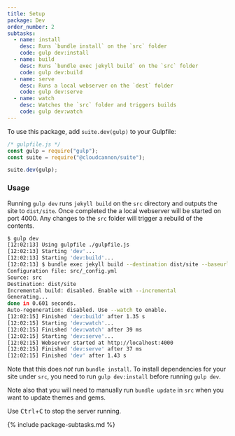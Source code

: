 ```yaml
---
title: Setup
package: Dev
order_number: 2
subtasks:
  - name: install
    desc: Runs `bundle install` on the `src` folder
    code: gulp dev:install
  - name: build
    desc: Runs `bundle exec jekyll build` on the `src` folder
    code: gulp dev:build
  - name: serve
    desc: Runs a local webserver on the `dest` folder
    code: gulp dev:serve
  - name: watch
    desc: Watches the `src` folder and triggers builds
    code: gulp dev:watch
---
```

To use this package, add `suite.dev(gulp)` to your Gulpfile:

```js
/* gulpfile.js */
const gulp = require("gulp");
const suite = require("@cloudcannon/suite");

suite.dev(gulp);
```

### Usage

Running `gulp dev` runs `jekyll build` on the `src` directory and outputs the site to `dist/site`. Once completed the a local webserver will be started on port 4000. Any changes to the `src` folder will trigger a rebuild of the contents.

```sh
$ gulp dev
[12:02:13] Using gulpfile ./gulpfile.js
[12:02:13] Starting 'dev'...
[12:02:13] Starting 'dev:build'...
[12:02:13] $ bundle exec jekyll build --destination dist/site --baseurl
Configuration file: src/_config.yml
Source: src
Destination: dist/site
Incremental build: disabled. Enable with --incremental
Generating...
done in 0.601 seconds.
Auto-regeneration: disabled. Use --watch to enable.
[12:02:15] Finished 'dev:build' after 1.35 s
[12:02:15] Starting 'dev:watch'...
[12:02:15] Finished 'dev:watch' after 39 ms
[12:02:15] Starting 'dev:serve'...
[12:02:15] Webserver started at http://localhost:4000
[12:02:15] Finished 'dev:serve' after 37 ms
[12:02:15] Finished 'dev' after 1.43 s
```

Note that this does _not_ run `bundle install`. To install dependencies for your site under `src`, you need to run `gulp dev:install` before running `gulp dev`.

Note also that you will need to manually run `bundle update` in `src` when you want to update themes and gems.

Use <kbd>Ctrl</kbd>+<kbd>C</kbd> to stop the server running.

{% include package-subtasks.md %}